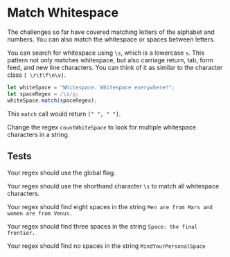 # Match Whitespace

The challenges so far have covered matching letters of the alphabet and numbers. You can also match the whitespace or spaces between letters.

You can search for whitespace using `\s`, which is a lowercase `s`. This pattern not only matches whitespace, but also carriage return, tab, form feed, and new line characters. You can think of it as similar to the character class `[ \r\t\f\n\v]`.

```javascript
let whiteSpace = "Whitespace. Whitespace everywhere!";
let spaceRegex = /\s/g;
whiteSpace.match(spaceRegex);
```

This `match` call would return `[" ", " "]`.

Change the regex `countWhiteSpace` to look for multiple whitespace characters in a string.

## Tests

Your regex should use the global flag.

Your regex should use the shorthand character `\s` to match all whitespace characters.

Your regex should find eight spaces in the string `Men are from Mars and women are from Venus.`

Your regex should find three spaces in the string `Space: the final frontier.`

Your regex should find no spaces in the string `MindYourPersonalSpace`
